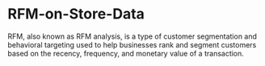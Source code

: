 # RFM-on-Store-Data
RFM, also known as RFM analysis, is a type of customer segmentation and behavioral targeting used to help businesses rank and segment customers based on the recency, frequency, and monetary value of a transaction.
